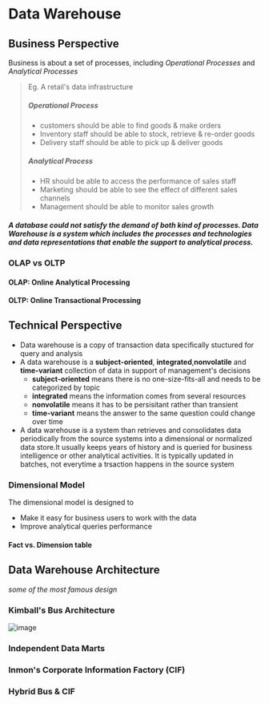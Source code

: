 # Data Warehouse
## Business Perspective
Business is about a set of processes, including *Operational Processes* and *Analytical Processes*
> Eg. A retail's data infrastructure
> ##### Operational Process
> - customers should be able to find goods & make orders
> - Inventory staff should be able to stock, retrieve & re-order goods
> - Delivery staff should be able to pick up & deliver goods
> ##### Analytical Process
> - HR should be able to access the performance of sales staff
> - Marketing should be able to see the effect of different sales channels
> - Management should be able to monitor sales growth
##### A database could not satisfy the demand of both kind of processes. Data Warehouse is a system which includes the processes and technologies and data representations that enable the support to analytical process.
### OLAP vs OLTP
#### OLAP: Online Analytical Processing
#### OLTP: Online Transactional Processing
## Technical Perspective
- Data warehouse is a copy of transaction data specifically stuctured for query and analysis
- A data warehouse is a **subject-oriented**, **integrated**,**nonvolatile** and **time-variant** collection of data in support of management's decisions
  - **subject-oriented** means there is no one-size-fits-all and needs to be categorized by topic
  - **integrated** means the information comes from several resources
  - **nonvolatile** means it has to be persisitant rather than transient
  - **time-variant** means the answer to the same question could change over time
- A data warehouse is a system than retrieves and consolidates data periodically from the source systems into a dimensional or normalized data store.It usually keeps years of history and is queried for business intelligence or other analytical activities. It is typically updated in batches, not everytime a trsaction happens in the source system
### Dimensional Model
The dimensional model is designed to 
+ Make it easy for business users to work with the data
+ Improve analytical queries performance
#### Fact vs. Dimension table

## Data Warehouse Architecture
_some of the most famous design_
### Kimball's Bus Architecture
![image](https://user-images.githubusercontent.com/59595363/142093265-b3fb7d58-aaa4-4d4a-8a32-5ca8be7f0b7d.png)

### Independent Data Marts
### Inmon's Corporate Information Factory (CIF)
### Hybrid Bus & CIF
